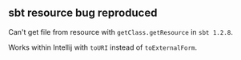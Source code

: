 ## sbt resource bug reproduced

Can't get file from resource with `getClass.getResource` in `sbt 1.2.8`.  

Works within Intellij with `toURI` instead of `toExternalForm`.
